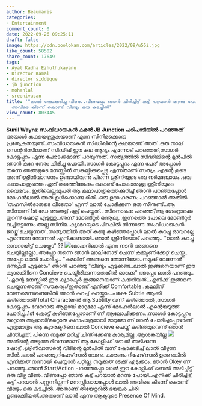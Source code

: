 ```yaml
---
author: Beaumaris
categories:
- Entertainment
comment_count: 0
date: 2022-09-26 09:25:11
draft: false
image: https://cdn.boolokam.com/articles/2022/09/u55i.jpg
like_count: 58502
share_count: 17649
tags:
- Ayal Kadha Ezhuthukayanu
- Director Kamal
- director siddique
- jb junction
- mohanlal
- sreenivasan
title: '"ലാൽ ഷോക്കടിച്ചു വീണു..വീണപ്പോ ഞാൻ ചിരിച്ചിട്ട് കട്ട് പറയാൻ മറന്നു പോയി, ലാൽ
  അവിടെ കിടന്ന് കൊണ്ട് വീണ്ടും ഒരു കുടച്ചിൽ'
view_count: 803445
---
```


**Sunil Waynz** **സംവിധായകൻ കമൽ JB Junction പരിപാടിയിൽ പറഞ്ഞത്** അയാൾ കഥയെഴുതുകയാണ് എന്ന സിനിമക്കൊരു പ്രത്യേകതയുണ്ട്..സംവിധായകൻ സിദ്ധിഖിന്റെ കഥയാണ് അത്..ഒരു നാല് സെന്റൻസിലാണ് സിദ്ധിഖ് ഈ കഥ ആദ്യം എന്നോട് പറഞ്ഞത്,സാഗർ കോട്ടപ്പുറം എന്ന പേരടക്കമാണ് പറയുന്നത്..സത്യത്തിൽ സിദ്ധിഖിന്റെ മുൻപിൽ ഞാൻ കുറേ നേരം ചിരിച്ചു പോയി..സാഗർ കോട്ടപ്പുറം എന്ന പേര് അപ്പോൾ തന്നെ ഞങ്ങളുടെ മനസ്സിൽ സങ്കല്പിക്കപ്പെട്ടു എന്നതാണ് സത്യം..എന്റെ കൂടെ അന്ന് ശ്രീനിവാസനും ഉണ്ടായിരുന്നു പിന്നെ ശ്രീനിയുടെ ഒരു നർമബോധം..ഒരു കഥാപാത്രത്തെ ഏത് തലത്തിലേക്കും കൊണ്ട് പോകാനുള്ള ശ്രീനിയുടെ വൈഭവം..ഇതിലെല്ലാമുപരി ആ കഥാപാത്രത്തെക്കുറിച്ച് ഞാൻ പറഞ്ഞപ്പോൾ മോഹൻലാൽ അത് ഉൾക്കൊണ്ട രീതി..ഒരു ഉദാഹരണം പറഞ്ഞാൽ അതിൽ 'തഹസിൽദാരുടെ വീടേതാ' എന്ന് ലാൽ ചോദിക്കുന്ന ഒരു സീനുണ്ട്..ആ സീനാണ് 1st ഡേ ഞങ്ങള് ഷൂട്ട് ചെയ്തത്.. സീനൊക്കെ പറഞ്ഞ്/ആ ഗേറ്റൊക്കെ തുറന്ന് ഷോട്ട് എടുത്തു..അന്ന് മോണിറ്റർ ഒന്നൂല്യ..ഇന്നത്തെ പോലെ മോണിറ്റർ വച്ചിട്ടൊന്നും അല്ല സിനിമ..ക്യാമറയുടെ പിറകിൽ നിന്നാണ് സംവിധായകൻ ജഡ്ജ് ചെയ്യുന്നത്..സത്യത്തിൽ അത് കണ്ടു കഴിഞ്ഞപ്പോൾ ലാൽ കുറച്ചു ഓവറല്ലേ എന്നൊരു തോന്നൽ എനിക്കുണ്ടായി..ഞാൻ ശ്രീനിയോട് പറഞ്ഞു.. "ലാൽ കുറച്ചു ഓവറായിട്ട് ചെയ്തോ" ?? ![](https://cdn.boolokam.com/articles/2022/09/u55i.jpg)മോഹൻലാൽ എന്ന നടൻ അങ്ങനെ ചെയ്യില്ലല്ലോ..അപ്പോ തന്നെ ഞാൻ ലാലിനോട് ചെന്ന് കമ്മ്യൂണിക്കേറ്റ് ചെയ്തു.. അപ്പോ ലാൽ ചോദിച്ചു.. "കമലിന് അങ്ങനെ തോന്നിയോ..നമുക്ക് വേണേൽ ഒന്നുകൂടി എടുക്കാം" ഞാൻ പറഞ്ഞു "വീണ്ടും എടുക്കണ്ട..ലാൽ ഇങ്ങനെയാണ് ഈ ക്യാരക്റിനെ Concieve ചെയ്തിരിക്കുന്നതെങ്കിൽ ഓക്കെ" അപ്പോ ലാൽ പറഞ്ഞു.. "എന്റെ മനസ്സിൽ ഈ ക്യാരക്ടർ ഇങ്ങനെയാണ് കയറിയത്..എനിക്ക് ഇങ്ങനെ ചെയ്യുന്നതാണ് സൗകര്യം/ഇതാണ് എനിക്ക് Comfortable..കമലിന് വേണമെന്നുണ്ടെങ്കിൽ ഞാൻ കുറച്ച് കുറയ്ക്കാം..പക്ഷേ Subtle ആക്കി കഴിഞ്ഞാൽ/Total Characterൽ ആ Subtilty വന്ന് കഴിഞ്ഞാൽ,,സാഗർ കോട്ടപ്പുറം വേറൊരു ആളായി മാറുമോ എന്ന് മോഹൻലാൽ എന്റെയടുത്ത് ചോദിച്ചു..1st ഷോട്ട് കഴിഞ്ഞപ്പോഴാണ് ന്ന് ആലോചിക്കണം..സാഗർ കോട്ടപ്പുറം മറ്റൊരു ആളായി/മറ്റൊരു കഥാപാത്രമായി മാറുമോ ന്ന് ലാൽ ചോദിച്ചപ്പോഴാണ് എത്രമാത്രം ആ ക്യാരക്ടറിനെ ലാൽ Concieve ചെയ്ത് കഴിഞ്ഞുവെന്ന് ഞാൻ ചിന്തിച്ചത്..പിന്നെ നമുക്ക് മറിച്ച് ചിന്തിക്കേണ്ട കാര്യമില്ല..ആശങ്കയില്ല ![](https://cdn.boolokam.com/articles/2022/09/r2tttt-1t-2-1-1.jpg)അതിന്റെ അടുത്ത ദിവസമാണ് ആ കോളിംഗ് ബെൽ അടിക്കുന്ന ഷോട്ട്..ശ്രീനിവാസന്റെ വീടിന്റെ മുൻപിൽ വന്ന് ഷോക്കടിച്ച് ലാൽ വീഴുന്ന സീൻ..ലാൽ പറഞ്ഞു,റിഹേഴ്‌സൽ വേണ്ട..കാരണം റിഹേഴ്‌സൽ ഉണ്ടെങ്കിൽ എനിക്കത് നന്നായി ചെയ്യാൻ പറ്റില്ല, നമുക്കത് ടേക്ക് എടുക്കാം..ഞാൻ Okey ന്ന് പറഞ്ഞു..ഞാൻ Start/Action പറഞ്ഞപ്പോ ലാൽ ഈ കോളിംഗ് ബെൽ അടിച്ചിട്ട് ഒരു വീഴ്ച വീണു..വീണപ്പോ ഞാൻ കട്ട് പറയാൻ മറന്നു പോയി..എനിക്ക് ചിരിച്ചിട്ട് കട്ട് പറയാൻ പറ്റുന്നില്ലന്ന് മനസ്സിലായപ്പോൾ ലാൽ അവിടെ കിടന്ന് കൊണ്ട് വീണ്ടും ഒരു കുടച്ചിൽ..അതാണ് തീയേറ്ററിൽ ഭയങ്കര ചിരി ഉണ്ടാക്കിയത്..അതാണ് ലാൽ എന്ന ആക്ടറുടെ Presence Of Mind.